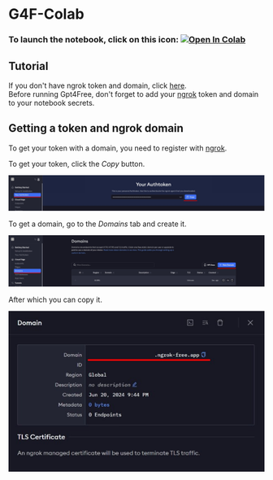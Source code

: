 # G4F-Colab

### To launch the notebook, click on this icon: [![Open In Colab](https://colab.research.google.com/assets/colab-badge.svg)](https://colab.research.google.com/github/AnyGogin31/G4F-Colab/blob/main/G4F_Colab.ipynb)

## Tutorial

If you don't have ngrok token and domain, click [here](#getting-a-token-and-ngrok-domain). \
Before running Gpt4Free, don't forget to add your [ngrok](https://ngrok.com/) token and domain to your notebook secrets.

## Getting a token and ngrok domain

To get your token with a domain, you need to register with [ngrok](https://ngrok.com/).

To get your token, click the _Copy_ button.

![image](https://github.com/AnyGogin31/InvokeAI-Colab/blob/main/assets/aeafbda0-b2fa-43e1-87d5-3b5d3a3551a1.jpg)

To get a domain, go to the _Domains_ tab and create it.

![image](https://github.com/AnyGogin31/InvokeAI-Colab/blob/main/assets/d5b79def-38a7-49c1-87a7-662a946f9e8a.jpg)

After which you can copy it.

![image](https://github.com/AnyGogin31/InvokeAI-Colab/blob/main/assets/c889b06e-eb3b-40d4-ad6c-01ab50fe2083.jpg)
